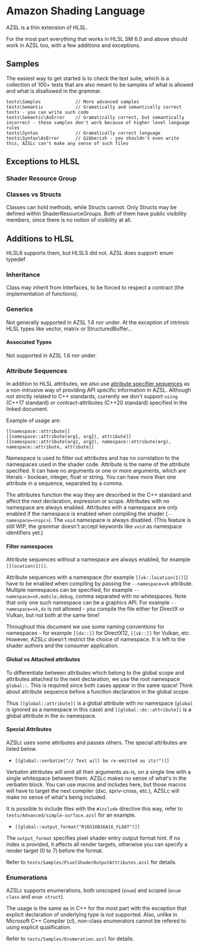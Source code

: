 # Amazon Shading Language

AZSL is a thin extension of HLSL.

For the most part everything that works in HLSL SM 6.0 and above should work in AZSL too, with a few additions and exceptions.

## Samples

The easiest way to get started is to check the test suite, which is a collection of 100+ tests that are also meant to be samples of what is allowed and what is disallowed in the grammar.
```
tests\Samples             // More advanced samples
tests\Semantic            // Gramatically and semantically correct tests - you can write such code
tests\Semantic\AsError    // Gramatically correct, but semantically incorrect - these samples don't work because of higher level language rules
tests\Syntax              // Gramatically correct language
tests\Syntax\AsError      // Gibberish - you shouldn't even write this, AZSLc can't make any sense of such files 
```


## Exceptions to HLSL

### Shader Resource Group

### Classes vs Structs

Classes can hold methods, while Structs cannot.
Only Structs may be defined within ShaderResourceGroups.
Both of them have public visibility members, since there is no notion of visibility at all.

## Additions to HLSL

HLSL6 supports them, but HLSL5 did not. AZSL does support:
enum
typedef

### Inheritance

Class may inherit from Interfaces, to be forced to respect a contract (the implementation of functions).

### Generics

Not generally supported in AZSL 1.6 nor under. At the exception of intrinsic HLSL types like vector, matrix or StructuredBuffer...

#### Associated Types

Not supported in AZSL 1.6 nor under.

### Attribute Sequences

In addition to HLSL attributes, we also use [attribute specifier sequences](https://en.cppreference.com/w/cpp/language/attributes) as a non-intrusive way of providing API specific information in AZSL.
Although not strictly related to C++ standards, currently we don't support `using` (C++17 standard) or contract-attributes (C++20 standard) specified in the linked document.

Example of usage are: 
```
[[namespace::attribute]]
[[namespace::attribute(arg1, arg2), attribute]]
[[namespace::attribute(arg1, arg2), namespace::attribute(arg), namespace::attribute, attribute]]
```

Namespace is used to filter out attributes and has no correlation to the namespaces used in the shader code.
Attribute is the name of the attribute specified. It can have no arguments or one or more arguments, which are literals - boolean, integer, float or string.
You can have more than one attribute in a sequence, separated by a comma.


The attributes function the way they are described in the C++ standard and affect the next declaration, expression or scope.
Attributes with no namespace are always enabled.
Attributes with a namespace are only enabled if the namespace is enabled when compiling the shader (`--namespace=<nspc>`).
The `void` namespace is always disabled. (This feature is still WIP, the grammar doesn't accept keywords like `void` as namespace identifiers yet.)

#### Filter namespaces

Attribute sequences without a namespace are always enabled, for example `[[location(1)]]`.

Attribute sequences with a namespace (for example `[[vk::location(1)]]`) have to be enabled when compiling by passing the `--namespace=vk` attribute. 
Multiple namespaces can be specified, for example `--namespace=vk,mobile,debug`, comma separated with no whitespaces. Note that only one such namespace can be a graphics API. For example `--namespace=vk,dx` is not allowed - you compile the file either for DirectX or Vulkan, but not both at the same time!

Throughout this document we use some naming conventions for namespaces - for example `[[dx::]]` for DirectX12, `[[vk::]]` for Vulkan, etc.
However, AZSLc doesn't restrict the choice of namespace. It is left to the shader authors and the consumer application. 


#### Global vs Attached attributes

To differentiate between attributes which belong to the global scope and attributes attached to the next declaration, we use the root namespace `global::`.
This is required since both cases appear in the same space! Think about attribute sequence before a function declaration in the global scope.

Thus `[[global::attribute]]` is a global attribute with no namespace (`global` is ignored as a namespace in this case) and `[[global::dx::attribute]]` is a global attribute in the `dx` namespace.

#### Special Attributes

AZSLc uses some attributes and passes others. The special attributes are listed below.

- `[[global::verbatim("// Text will be re-emitted as its!")]]`

Verbatim attributes will emit all their arguments as-is, on a single line with a single whitespace between them. AZSLc makes no sense of what's in the verbatim block. You can use macros and includes here, but those macros will have to target the next compiler (dxc, spriv-cross, etc.), AZSLc will make no sense of what's being included.

It is possible to include files with the `#include` directive this way, refer to `tests/Advanced/simple-surface.azsl` for an example.

- `[[global::output_format("R16G16B16A16_FLOAT")]]`

The `output_format` specifies pixel shader entry output format hint. If no index is provided, it affects all render targets, otherwise you can specify a render target (0 to 7) before the format.

Refer to `tests/Samples/PixelShaderOutputAttributes.azsl` for details.

### Enumerations

AZSLc supports enumerations, both unscoped (`enum`) and scoped (`enum class` and `enum struct`).

The usage is the same as in C++ for the most part with the exception that explicit declaration of underlying type is not supported. Also, unlike in Microsoft C++ Compiler (cl), non-class enumerators cannot be refered to using explicit qualification.

Refer to `tests/Samples/Enumeration.azsl` for details.